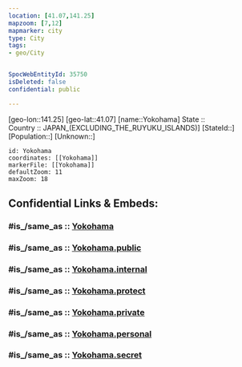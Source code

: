 ```yaml
---
location: [41.07,141.25] 
mapzoom: [7,12] 
mapmarker: city 
type: City
tags:
- geo/City


SpocWebEntityId: 35750
isDeleted: false
confidential: public

---
```

[geo-lon::141.25] 
[geo-lat::41.07] 
[name::Yokohama] 
State ::  
Country :: JAPAN_(EXCLUDING_THE_RUYUKU_ISLANDS)] 
[StateId::] 
[Population::] 
[Unknown::] 


```leaflet
id: Yokohama
coordinates: [[Yokohama]] 
markerFile: [[Yokohama]] 
defaultZoom: 11 
maxZoom: 18
```


## Confidential Links & Embeds: 

### #is_/same_as :: [Yokohama](/_Standards/Earth/Continent/Asia/Asia~East/Japan/Regions~Japan/Tōhoku/prefectures~Tōhoku/Aomori/City/Yokohama.md) 

### #is_/same_as :: [Yokohama.public](/_public/Earth/Continent/Asia/Asia~East/Japan/Regions~Japan/Tōhoku/prefectures~Tōhoku/Aomori/City/Yokohama.public.md) 

### #is_/same_as :: [Yokohama.internal](/_internal/Earth/Continent/Asia/Asia~East/Japan/Regions~Japan/Tōhoku/prefectures~Tōhoku/Aomori/City/Yokohama.internal.md) 

### #is_/same_as :: [Yokohama.protect](/_protect/Earth/Continent/Asia/Asia~East/Japan/Regions~Japan/Tōhoku/prefectures~Tōhoku/Aomori/City/Yokohama.protect.md) 

### #is_/same_as :: [Yokohama.private](/_private/Earth/Continent/Asia/Asia~East/Japan/Regions~Japan/Tōhoku/prefectures~Tōhoku/Aomori/City/Yokohama.private.md) 

### #is_/same_as :: [Yokohama.personal](/_personal/Earth/Continent/Asia/Asia~East/Japan/Regions~Japan/Tōhoku/prefectures~Tōhoku/Aomori/City/Yokohama.personal.md) 

### #is_/same_as :: [Yokohama.secret](/_secret/Earth/Continent/Asia/Asia~East/Japan/Regions~Japan/Tōhoku/prefectures~Tōhoku/Aomori/City/Yokohama.secret.md)

